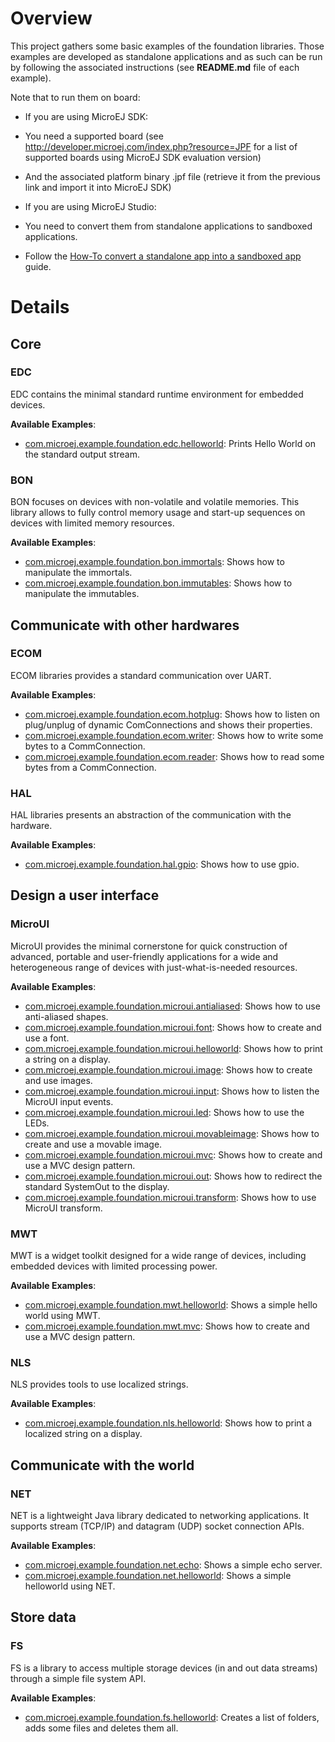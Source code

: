 # Overview
This project gathers some basic examples of the foundation libraries. Those examples are developed as standalone applications and as such can be run by following the associated instructions (see **README.md** file of each example).

Note that to run them on board:

* If you are using MicroEJ SDK:
 * You need a supported board (see http://developer.microej.com/index.php?resource=JPF for a list of supported boards using MicroEJ SDK evaluation version)
 * And the associated platform binary .jpf file (retrieve it from the previous link and import it into MicroEJ SDK)

* If you are using MicroEJ Studio:
 * You need to convert them from standalone applications to sandboxed applications.
 * Follow the [How-To convert a standalone app into a sandboxed app](https://github.com/MicroEJ/How-To/tree/master/StandaloneToSandboxed) guide.

# Details
## Core
### EDC
EDC contains the minimal standard runtime environment for embedded devices.

**Available Examples**:
* [com.microej.example.foundation.edc.helloworld](com.microej.example.foundation.edc.helloworld): Prints Hello World on the standard output stream.

### BON
BON focuses on devices with non-volatile and volatile memories. This library allows to fully control memory usage and start-up sequences on devices with limited memory resources.

**Available Examples**:

* [com.microej.example.foundation.bon.immortals](com.microej.example.foundation.bon.immortals): Shows how to manipulate the immortals.
* [com.microej.example.foundation.bon.immutables](com.microej.example.foundation.bon.immutables): Shows how to manipulate the immutables.


## Communicate with other hardwares

### ECOM
ECOM libraries provides a standard communication over UART.

**Available Examples**:
* [com.microej.example.foundation.ecom.hotplug](com.microej.example.foundation.ecom.hotplug): Shows how to listen on plug/unplug of dynamic ComConnections and shows their properties.
* [com.microej.example.foundation.ecom.writer](com.microej.example.foundation.ecom.writer): Shows how to write some bytes to a CommConnection.
* [com.microej.example.foundation.ecom.reader](com.microej.example.foundation.ecom.reader): Shows how to read some bytes from a CommConnection.

### HAL
HAL libraries presents an abstraction of the communication with the hardware.

**Available Examples**:
* [com.microej.example.foundation.hal.gpio](com.microej.example.foundation.hal.gpio): Shows how to use gpio.


## Design a user interface

### MicroUI
MicroUI provides the minimal cornerstone for quick construction of advanced, portable and user-friendly applications for a wide and heterogeneous range of devices with just-what-is-needed resources.

**Available Examples**:
* [com.microej.example.foundation.microui.antialiased](com.microej.example.foundation.microui.antialiased): Shows how to use anti-aliased shapes.
* [com.microej.example.foundation.microui.font](com.microej.example.foundation.microui.font): Shows how to create and use a font.
* [com.microej.example.foundation.microui.helloworld](com.microej.example.foundation.microui.helloworld): Shows how to print a string on a display.
* [com.microej.example.foundation.microui.image](com.microej.example.foundation.microui.image): Shows how to create and use images.
* [com.microej.example.foundation.microui.input](com.microej.example.foundation.microui.input): Shows how to listen the MicroUI input events.
* [com.microej.example.foundation.microui.led](com.microej.example.foundation.microui.led): Shows how to use the LEDs.
* [com.microej.example.foundation.microui.movableimage](com.microej.example.foundation.microui.movableimage): Shows how to create and use a movable image.
* [com.microej.example.foundation.microui.mvc](com.microej.example.foundation.microui.mvc): Shows how to create and use a MVC design pattern.
* [com.microej.example.foundation.microui.out](com.microej.example.foundation.microui.out): Shows how to redirect the standard SystemOut to the display.
* [com.microej.example.foundation.microui.transform](com.microej.example.foundation.microui.transform): Shows how to use MicroUI transform.

### MWT
MWT is a widget toolkit designed for a wide range of devices, including embedded devices with limited processing power.

**Available Examples**:
* [com.microej.example.foundation.mwt.helloworld](com.microej.example.foundation.mwt.helloworld): Shows a simple hello world using MWT.
* [com.microej.example.foundation.mwt.mvc](com.microej.example.foundation.mwt.mvc): Shows how to create and use a MVC design pattern.

### NLS
NLS provides tools to use localized strings.

**Available Examples**:
* [com.microej.example.foundation.nls.helloworld](com.microej.example.foundation.nls.helloworld): Shows how to print a localized string on a display.


## Communicate with the world

### NET
NET is a lightweight Java library dedicated to networking applications. It supports stream (TCP/IP) and datagram (UDP) socket connection APIs.

**Available Examples**:
* [com.microej.example.foundation.net.echo](com.microej.example.foundation.net.echo): Shows a simple echo server.
* [com.microej.example.foundation.net.helloworld](com.microej.example.foundation.net.helloworld): Shows a simple helloworld using NET.

## Store data

### FS
FS is a library to access multiple storage devices (in and out data streams) through a simple file system API.

**Available Examples**:
* [com.microej.example.foundation.fs.helloworld](com.microej.example.foundation.fs.helloworld): Creates a list of folders, adds some files and deletes them all.
